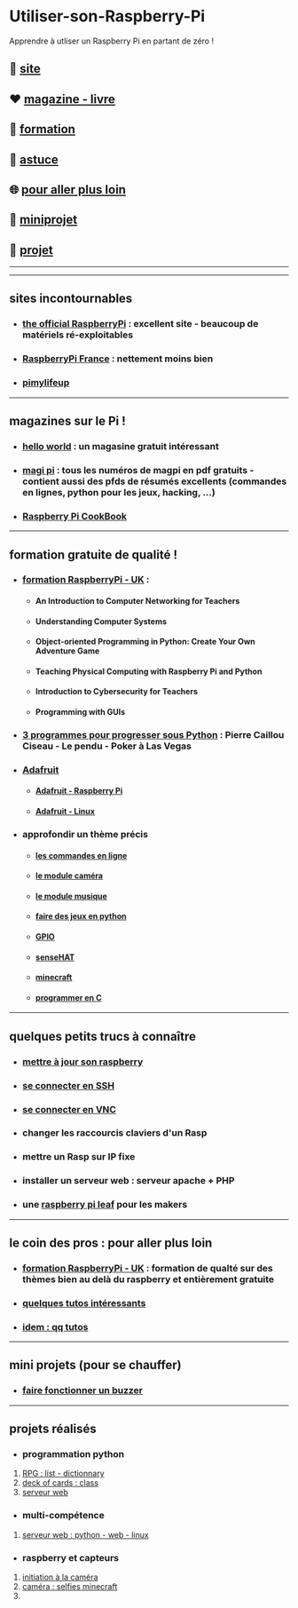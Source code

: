# Utiliser-son-Raspberry-Pi
Apprendre à utliser un Raspberry Pi en partant de zéro !


## 🌈 [site](#site)

## ❤️ [magazine - livre](#magazine)

## 🚀 [formation](#formation)

## 📢 [astuce](#astuce)

## 🌐 [pour aller plus loin](#loin)

## 🔱 [miniprojet](#miniprojet)

## 👷 [projet](#projet)


------------------------------------------------------------------------------------------------
------------------------------------------------------------------------------------------------

## <a name="site"></a> sites incontournables
* ### [the official RaspberryPi](https://www.raspberrypi.org/) : excellent site - beaucoup de matériels ré-exploitables
* ### [RaspberryPi France](https://www.raspberrypi-france.fr/) : nettement moins bien
* ### [pimylifeup](https://pimylifeup.com/)

------------------------------------------------------------------------------------------------

## <a name="magazine"></a> magazines sur le Pi !
* ### [hello world](https://helloworld.raspberrypi.org/) : un magasine gratuit intéressant
* ### [magi pi](https://www.framboise314.fr/publications-revues-magazines-livres-e-books-et-articles-sur-le-raspberry-pi/the-magpi/) : tous les numéros de magpi en pdf gratuits - contient aussi des pfds de résumés excellents (commandes en lignes, python pour les jeux, hacking, ...)
* ### [Raspberry Pi CookBook](http://shop.oreilly.com/product/0636920196372.do)

------------------------------------------------------------------------------------------------

## <a name="formation"></a> formation gratuite de qualité !
* ### [formation RaspberryPi - UK](https://www.raspberrypi.org/training/online/) :
  * #### An Introduction to Computer Networking for Teachers
  * #### Understanding Computer Systems
  * #### Object-oriented Programming in Python: Create Your Own Adventure Game
  * #### Teaching Physical Computing with Raspberry Pi and Python
  * #### Introduction to Cybersecurity for Teachers
  * #### Programming with GUIs
* ### [3 programmes pour progresser sous Python]() : Pierre Caillou Ciseau - Le pendu - Poker à Las Vegas

* ### [Adafruit](https://learn.adafruit.com/)
  * #### [Adafruit - Raspberry Pi](https://learn.adafruit.com/series/learn-raspberry-pi)
  * #### [Adafruit - Linux](https://learn.adafruit.com/series/learn-linux-with-raspberry-pi)

* ### approfondir un thème précis
  * #### [les commandes en ligne](https://www.framboise314.fr/docs/MagPi_Essentials_Bash_v1.pdf)
  * #### [le module caméra](https://www.framboise314.fr/docs/Essentials_Camera_v1.pdf)  
  * #### [le module musique](https://www.framboise314.fr/docs/Essentials_Sonic_Pi-v1.pdf)
  * #### [faire des jeux en python](https://www.framboise314.fr/docs/MagPi_Essentials_Games_v1.pdf)
  * #### [GPIO](https://www.framboise314.fr/docs/Essentials_GPIOZero_v1.pdf)
  * #### [senseHAT](https://www.framboise314.fr/docs/Essentials_SenseHAT_v1.pdf)  
  * #### [minecraft](https://framboise314.fr/docs/Essentials_Minecraft_v1.pdf)
  * #### [programmer en C](https://www.framboise314.fr/docs/Essentials_C_v1.pdf)  
  

------------------------------------------------------------------------------------------------
  
## <a name="astuce"></a> quelques petits trucs à connaître
* ### [mettre à jour son raspberry](https://angristan.fr/mettre-a-jour-raspberry-pi-sous-raspbian/)
* ### [se connecter en SSH](https://www.raspberrypi-france.fr/guide/connecter-ssh-raspbian/)
* ### [se connecter en VNC]()
* ### changer les raccourcis claviers d'un Rasp
* ### mettre un Rasp sur IP fixe
* ### installer un serveur web : serveur apache + PHP
* ### une [raspberry pi leaf](https://github.com/Math13Net/Utiliser-son-Raspberry-Pi/blob/master/rpiblusleaf16.pdf) pour les makers

-------------------------------------------------------------------------------------------------

## <a name="loin"></a> le coin des pros : pour aller plus loin
* ### [formation RaspberryPi - UK](https://www.raspberrypi.org/training/online/) : formation de qualté sur des thèmes bien au delà du raspberry et entièrement gratuite
* ### [quelques tutos intéressants](https://raspberry-pi.fr/tutoriels/)
* ### [idem : qq tutos](https://www.freecodecamp.org/)

-------------------------------------------------------------------------------------------------

## <a name="miniprojet"></a> mini projets (pour se chauffer)
* ### [faire fonctionner un buzzer](https://github.com/Math13Net/Utiliser-son-Raspberry-Pi/blob/master/buzzer.py)

-------------------------------------------------------------------------------------------------

## <a name="projet"></a> projets réalisés
* ### programmation python
1. [RPG : list - dictionnary](https://projects.raspberrypi.org/en/projects/rpg)
2. [deck of cards : class](https://projects.raspberrypi.org/en/projects/deck-of-cards) 
3. [serveur web](https://projects.raspberrypi.org/en/projects/python-web-server-with-flask)

* ### multi-compétence
1. [serveur web : python - web - linux](https://projects.raspberrypi.org/en/projects/python-web-server-with-flask)

* ### raspberry et capteurs
1. [initiation à la caméra](https://projects.raspberrypi.org/en/projects/getting-started-with-picamera)
2. [caméra : selfies minecraft](https://projects.raspberrypi.org/en/projects/minecraft-selfies)
3. []()
